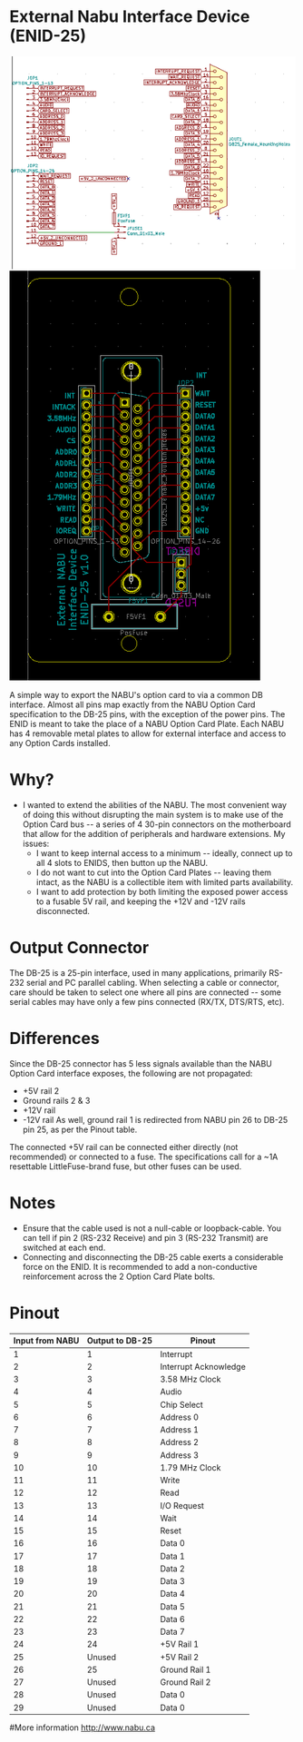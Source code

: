 # External Nabu Interface Device (ENID-25)
![Schematic](/Schematic.png) ![Printed circuit board](/PCB.png)

A simple way to export the NABU's option card to via a common DB interface. Almost all pins map exactly from the NABU Option Card specification to the DB-25 pins, with the exception of the power pins.
The ENID is meant to take the place of a NABU Option Card Plate. Each NABU has 4 removable metal plates to allow for external interface and access to any  Option Cards installed.

# Why?
- I wanted to extend the abilities of the NABU. The most convenient way of doing this without disrupting the main system is to make use of the Option Card bus -- a series of 4 30-pin connectors on the motherboard that allow for the addition of peripherals and hardware extensions. My issues:
  - I want to keep internal access to a minimum -- ideally, connect up to all 4 slots to ENIDS, then button up the NABU.
  - I do not want to cut into the Option Card Plates -- leaving them intact, as the NABU is a collectible item with limited parts availability.
  - I want to add protection by both limiting the exposed power access to a fusable 5V rail, and keeping the +12V and -12V rails disconnected.

# Output Connector
The DB-25 is a 25-pin interface, used in many applications, primarily RS-232 serial and PC parallel cabling. When selecting a cable or connector, care should be taken to select one where all pins are connected -- some serial cables may have only a few pins connected (RX/TX, DTS/RTS, etc).

# Differences
Since the DB-25 connector has 5 less signals available than the NABU Option Card interface exposes, the following are not propagated:
- +5V rail 2
- Ground rails 2 & 3
- +12V rail
- -12V rail
As well, ground rail 1 is redirected from NABU pin 26 to DB-25 pin 25, as per the Pinout table.

The connected +5V rail can be connected either directly (not recommended) or connected to a fuse. The specifications call for a ~1A resettable LittleFuse-brand fuse, but other fuses can be used.

# Notes
- Ensure that the cable used is not a null-cable or loopback-cable. You can tell if pin 2 (RS-232 Receive) and pin 3 (RS-232 Transmit) are switched at each end.
- Connecting and disconnecting the DB-25 cable exerts a considerable force on the ENID. It is recommended to add a non-conductive reinforcement across the 2 Option Card Plate bolts.

# Pinout

| Input from NABU | Output to DB-25 | Pinout |
| --------------- | --------------- | ------ |
| 1 | 1 | Interrupt |
| 2 | 2 | Interrupt Acknowledge |
| 3 | 3 | 3.58 MHz Clock |
| 4 | 4 | Audio |
| 5 | 5 | Chip Select |
| 6 | 6 | Address 0 |
| 7 | 7 | Address 1 |
| 8 | 8 | Address 2 |
| 9 | 9 | Address 3 |
| 10 | 10 | 1.79 MHz Clock |
| 11 | 11 | Write |
| 12 | 12 | Read |
| 13 | 13 | I/O Request |
| 14 | 14 | Wait |
| 15 | 15 | Reset |
| 16 | 16 | Data 0 |
| 17 | 17 | Data 1 |
| 18 | 18 | Data 2 |
| 19 | 19 | Data 3 |
| 20 | 20 | Data 4 |
| 21 | 21 | Data 5 |
| 22 | 22 | Data 6 |
| 23 | 23 | Data 7 |
| 24 | 24 | +5V Rail 1 |
| 25 | Unused | +5V Rail 2 |
| 26 | 25 | Ground Rail 1 |
| 27 | Unused | Ground Rail 2 |
| 28 | Unused | Data 0 |
| 29 | Unused | Data 0 |

#More information
http://www.nabu.ca
